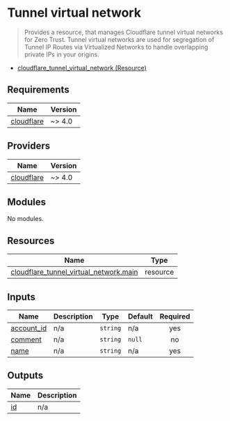 <!-- BEGIN_TF_DOCS -->
# Tunnel virtual network

> Provides a resource, that manages Cloudflare tunnel virtual networks for Zero Trust. Tunnel virtual networks are used for segregation of Tunnel IP Routes via Virtualized Networks to handle overlapping private IPs in your origins.

- [cloudflare\_tunnel\_virtual\_network (Resource)](https://registry.terraform.io/providers/cloudflare/cloudflare/latest/docs/resources/tunnel_virtual_network)

## Requirements

| Name | Version |
|------|---------|
| <a name="requirement_cloudflare"></a> [cloudflare](#requirement\_cloudflare) | ~> 4.0 |

## Providers

| Name | Version |
|------|---------|
| <a name="provider_cloudflare"></a> [cloudflare](#provider\_cloudflare) | ~> 4.0 |

## Modules

No modules.

## Resources

| Name | Type |
|------|------|
| [cloudflare_tunnel_virtual_network.main](https://registry.terraform.io/providers/cloudflare/cloudflare/latest/docs/resources/tunnel_virtual_network) | resource |

## Inputs

| Name | Description | Type | Default | Required |
|------|-------------|------|---------|:--------:|
| <a name="input_account_id"></a> [account\_id](#input\_account\_id) | n/a | `string` | n/a | yes |
| <a name="input_comment"></a> [comment](#input\_comment) | n/a | `string` | `null` | no |
| <a name="input_name"></a> [name](#input\_name) | n/a | `string` | n/a | yes |

## Outputs

| Name | Description |
|------|-------------|
| <a name="output_id"></a> [id](#output\_id) | n/a |
<!-- END_TF_DOCS -->